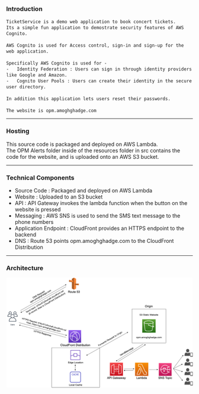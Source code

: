 ### Introduction
    TicketService is a demo web application to book concert tickets. 
    Its a simple fun application to demostrate security features of AWS Cognito. 
    
    AWS Cognito is used for Access control, sign-in and sign-up for the web application.
    
    Specifically AWS Cognito is used for -
    -   Identity Federation : Users can sign in through identity providers like Google and Amazon.
    -   Cognito User Pools : Users can create their identity in the secure user directory.
    
    In addition this application lets users reset their passwords.

    The website is opm.amoghghadge.com
___________________________________________________________________________________________________

### Hosting
This source code is packaged and deployed on AWS Lambda.<br>
The OPM Alerts folder inside of the resources folder in src contains the code for the website, and is uploaded onto an AWS S3 bucket.

___________________________________________________________________________________________________

### Technical Components
   
- Source Code            : Packaged and deployed on AWS Lambda<br>
- Website                : Uploaded to an S3 bucket<br>
- API                    : API Gateway invokes the lambda function when the button on the website is pressed<br>
- Messaging              : AWS SNS is used to send the SMS text message to the phone numbers<br>
- Application Endpoint   : CloudFront provides an HTTPS endpoint to the backend<br>
- DNS                    : Route 53 points opm.amoghghadge.com to the CloudFront Distribution<br>

___________________________________________________________________________________________________

### Architecture
![Architecture](Diagram.png)
